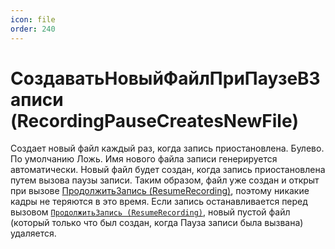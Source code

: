 ```yaml
---
icon: file
order: 240
---
```


# СоздаватьНовыйФайлПриПаузеВЗаписи (RecordingPauseCreatesNewFile)

Создает новый файл каждый раз, когда запись приостановлена. Булево. По умолчанию Ложь. Имя нового файла записи генерируется автоматически. Новый файл будет создан, когда запись приостановлена путем вызова паузы записи. Таким образом, файл уже создан и открыт при вызове [ПродолжитьЗапись (ResumeRecording)](ПустаяСсылка), поэтому никакие кадры не теряются в это время. Если запись останавливается перед вызовом [`ПродолжитьЗапись (ResumeRecording)`](ПустаяСсылка), новый пустой файл (который только что был создан, когда Пауза записи была вызвана) удаляется.